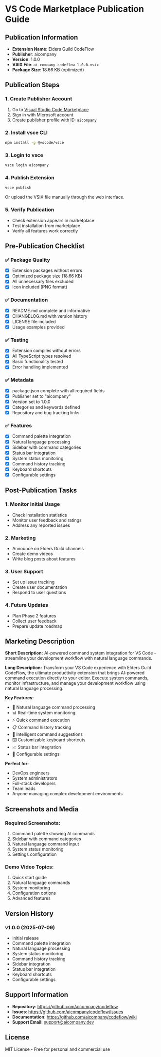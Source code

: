 # VS Code Marketplace Publication Guide

## Publication Information

- **Extension Name**: Elders Guild CodeFlow
- **Publisher**: aicompany
- **Version**: 1.0.0
- **VSIX File**: `ai-company-codeflow-1.0.0.vsix`
- **Package Size**: 18.66 KB (optimized)

## Publication Steps

### 1. Create Publisher Account
1. Go to [Visual Studio Code Marketplace](https://marketplace.visualstudio.com/manage)
2. Sign in with Microsoft account
3. Create publisher profile with ID: `aicompany`

### 2. Install vsce CLI
```bash
npm install -g @vscode/vsce
```

### 3. Login to vsce
```bash
vsce login aicompany
```

### 4. Publish Extension
```bash
vsce publish
```

Or upload the VSIX file manually through the web interface.

### 5. Verify Publication
- Check extension appears in marketplace
- Test installation from marketplace
- Verify all features work correctly

## Pre-Publication Checklist

### ✅ Package Quality
- [x] Extension packages without errors
- [x] Optimized package size (18.66 KB)
- [x] All unnecessary files excluded
- [x] Icon included (PNG format)

### ✅ Documentation
- [x] README.md complete and informative
- [x] CHANGELOG.md with version history
- [x] LICENSE file included
- [x] Usage examples provided

### ✅ Testing
- [x] Extension compiles without errors
- [x] All TypeScript types resolved
- [x] Basic functionality tested
- [x] Error handling implemented

### ✅ Metadata
- [x] package.json complete with all required fields
- [x] Publisher set to "aicompany"
- [x] Version set to 1.0.0
- [x] Categories and keywords defined
- [x] Repository and bug tracking links

### ✅ Features
- [x] Command palette integration
- [x] Natural language processing
- [x] Sidebar with command categories
- [x] Status bar integration
- [x] System status monitoring
- [x] Command history tracking
- [x] Keyboard shortcuts
- [x] Configurable settings

## Post-Publication Tasks

### 1. Monitor Initial Usage
- Check installation statistics
- Monitor user feedback and ratings
- Address any reported issues

### 2. Marketing
- Announce on Elders Guild channels
- Create demo videos
- Write blog posts about features

### 3. User Support
- Set up issue tracking
- Create user documentation
- Respond to user questions

### 4. Future Updates
- Plan Phase 2 features
- Collect user feedback
- Prepare update roadmap

## Marketing Description

**Short Description:**
AI-powered command system integration for VS Code - streamline your development workflow with natural language commands.

**Long Description:**
Transform your VS Code experience with Elders Guild CodeFlow, the ultimate productivity extension that brings AI-powered command execution directly to your editor. Execute system commands, monitor infrastructure, and manage your development workflow using natural language processing.

**Key Features:**
- 🤖 Natural language command processing
- 📊 Real-time system monitoring
- ⚡ Quick command execution
- 📋 Command history tracking
- 🎯 Intelligent command suggestions
- ⌨️ Customizable keyboard shortcuts
- 📈 Status bar integration
- 🔧 Configurable settings

**Perfect for:**
- DevOps engineers
- System administrators
- Full-stack developers
- Team leads
- Anyone managing complex development environments

## Screenshots and Media

### Required Screenshots:
1. Command palette showing AI commands
2. Sidebar with command categories
3. Natural language command input
4. System status monitoring
5. Settings configuration

### Demo Video Topics:
1. Quick start guide
2. Natural language commands
3. System monitoring
4. Configuration options
5. Advanced features

## Version History

### v1.0.0 (2025-07-09)
- Initial release
- Command palette integration
- Natural language processing
- System status monitoring
- Command history tracking
- Sidebar integration
- Status bar integration
- Keyboard shortcuts
- Configurable settings

## Support Information

- **Repository**: https://github.com/aicompany/codeflow
- **Issues**: https://github.com/aicompany/codeflow/issues
- **Documentation**: https://github.com/aicompany/codeflow/wiki
- **Support Email**: support@aicompany.dev

## License

MIT License - Free for personal and commercial use